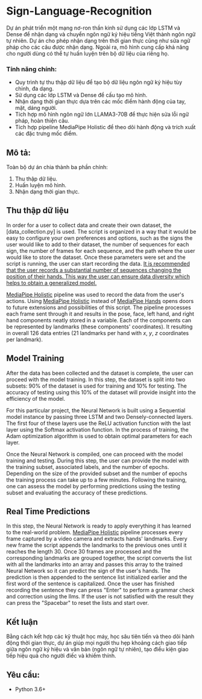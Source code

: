 # Sign-Language-Recognition

Dự án phát triển một mạng nơ-ron thần kinh sử dụng các lớp LSTM và Dense để nhận dạng và chuyển ngôn ngữ ký hiệu tiếng Việt thành ngôn ngữ tự nhiên. Dự án cho phép nhận dạng trên thời gian thực cũng như sửa ngữ pháp cho các câu được nhận dạng. Ngoài ra, mô hình cung cấp khả năng cho người dùng có thể tự huấn luyện trên bộ dữ liệu của riêng họ.

### Tính năng chính:
* Quy trình tự thu thập dữ liệu để tạo bộ dữ liệu ngôn ngữ ký hiệu tùy chỉnh, đa dạng.
* Sử dụng các lớp LSTM và Dense để cấu tạo mô hình.
* Nhận dạng thời gian thực dựa trên các mốc điểm hành động của tay, mặt, dáng người.
* Tích hợp mô hình ngôn ngữ lớn LLAMA3-70B để thực hiện sửa lỗi ngữ pháp, hoàn thiện câu.
* Tích hợp pipeline MediaPipe Holistic để theo dõi hành động và trích xuất các đặc trưng mốc điểm.

## Mô tả:

Toàn bộ dự án chia thành ba phần chính:
1. Thu thập dữ liệu.
2. Huấn luyện mô hình.
3. Nhận dạng thời gian thực.

## Thu thập dữ liệu

In order for a user to collect data and create their own dataset, the [data_collection.py] is used. The script is organized in a way that it would be easy to configure your own preferences and options, such as the signs the user would like to add to their dataset, the number of sequences for each sign, the number of frames for each sequence, and the path where the user would like to store the dataset. Once these parameters were set and the script is running, the user can start recording the data. <ins>It is recommended that the user records a substantial number of sequences changing the position of their hands. This way the user can ensure data diversity which helps to obtain a generalized model.</ins>

[MediaPipe Holistic](https://github.com/google-ai-edge/mediapipe/blob/master/docs/solutions/holistic.md) pipeline was used to record the data from the user's actions. Using [MediaPipe Holistic](https://github.com/google-ai-edge/mediapipe/blob/master/docs/solutions/holistic.md) instead of [MediaPipe Hands](https://github.com/google-ai-edge/mediapipe/blob/master/docs/solutions/hands.md) opens doors to future extensions and possibilities of this script. The pipeline processes each frame sent through it and results in the pose, face, left hand, and right hand components neatly stored in a variable. Each of the components can be represented by landmarks (these components' coordinates). It resulting in overall 126 data entries (21 landmarks per hand with _x_, _y_, _z_ coordinates per landmark).

## Model Training

After the data has been collected and the dataset is complete, the user can proceed with the model training. In this step, the dataset is split into two subsets: 90% of the dataset is used for training and 10% for testing. The accuracy of testing using this 10% of the dataset will provide insight into the efficiency of the model.

For this particular project, the Neural Network is built using a Sequential model instance by passing three LSTM and two Densely-connected layers. The first four of these layers use the ReLU activation function with the last layer using the Softmax activation function. In the process of training, the Adam optimization algorithm is used to obtain optimal parameters for each layer.

Once the Neural Network is compiled, one can proceed with the model training and testing. During this step, the user can provide the model with the training subset, associated labels, and the number of epochs. Depending on the size of the provided subset and the number of epochs the training process can take up to a few minutes. Following the training, one can assess the model by performing predictions using the testing subset and evaluating the accuracy of these predictions.

## Real Time Predictions

In this step, the Neural Network is ready to apply everything it has learned to the real-world problem. [MediaPipe Holistic](https://github.com/google-ai-edge/mediapipe/blob/master/docs/solutions/holistic.md) pipeline processes every frame captured by a video camera and extracts hands' landmarks. Every new frame the script appends the landmarks to the previous ones until it reaches the length 30. Once 30 frames are processed and the corresponding landmarks are grouped together, the script converts the list with all the landmarks into an array and passes this array to the trained Neural Network so it can predict the sign of the user's hands. The prediction is then appended to the sentence list initialized earlier and the first word of the sentence is capitalized. Once the user has finished recording the sentence they can press "Enter" to perform a grammar check and correction using the llms. If the user is not satisfied with the result they can press the "Spacebar" to reset the lists and start over.

## Kết luận

Bằng cách kết hợp các kỹ thuật học máy, học sâu tiên tiến và theo dõi hành động thời gian thực, dự án giúp mọi người thu hẹp khoảng cách giao tiếp giữa ngôn ngữ ký hiệu và văn bản (ngôn ngữ tự nhiên), tạo điều kiện giao tiếp hiệu quả cho người điếc và khiếm thính.

## Yêu cầu:
* Python 3.6+

